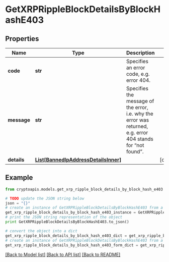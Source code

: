 # GetXRPRippleBlockDetailsByBlockHashE403


## Properties
Name | Type | Description | Notes
------------ | ------------- | ------------- | -------------
**code** | **str** | Specifies an error code, e.g. error 404. | 
**message** | **str** | Specifies the message of the error, i.e. why the error was returned, e.g. error 404 stands for “not found”. | 
**details** | [**List[BannedIpAddressDetailsInner]**](BannedIpAddressDetailsInner.md) |  | [optional] 

## Example

```python
from cryptoapis.models.get_xrp_ripple_block_details_by_block_hash_e403 import GetXRPRippleBlockDetailsByBlockHashE403

# TODO update the JSON string below
json = "{}"
# create an instance of GetXRPRippleBlockDetailsByBlockHashE403 from a JSON string
get_xrp_ripple_block_details_by_block_hash_e403_instance = GetXRPRippleBlockDetailsByBlockHashE403.from_json(json)
# print the JSON string representation of the object
print GetXRPRippleBlockDetailsByBlockHashE403.to_json()

# convert the object into a dict
get_xrp_ripple_block_details_by_block_hash_e403_dict = get_xrp_ripple_block_details_by_block_hash_e403_instance.to_dict()
# create an instance of GetXRPRippleBlockDetailsByBlockHashE403 from a dict
get_xrp_ripple_block_details_by_block_hash_e403_form_dict = get_xrp_ripple_block_details_by_block_hash_e403.from_dict(get_xrp_ripple_block_details_by_block_hash_e403_dict)
```
[[Back to Model list]](../README.md#documentation-for-models) [[Back to API list]](../README.md#documentation-for-api-endpoints) [[Back to README]](../README.md)


